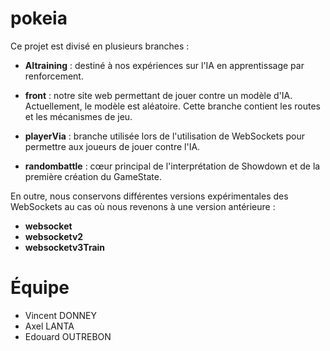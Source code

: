 # pokeia

Ce projet est divisé en plusieurs branches :

- **AItraining** : destiné à nos expériences sur l'IA en apprentissage par renforcement.
  
- **front** : notre site web permettant de jouer contre un modèle d'IA. Actuellement, le modèle est aléatoire. Cette branche contient les routes et les mécanismes de jeu.
  
- **playerVia** : branche utilisée lors de l'utilisation de WebSockets pour permettre aux joueurs de jouer contre l'IA.
  
- **randombattle** : cœur principal de l'interprétation de Showdown et de la première création du GameState.
  
En outre, nous conservons différentes versions expérimentales des WebSockets au cas où nous revenons à une version antérieure :

- **websocket**
- **websocketv2**
- **websocketv3Train**
  
# Équipe 
- Vincent DONNEY
- Axel LANTA
- Edouard OUTREBON
